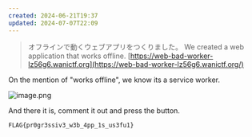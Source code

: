 ```yaml
---
created: 2024-06-21T19:37
updated: 2024-07-07T22:09
---
```


> オフラインで動くウェブアプリをつくりました。
> We created a web application that works offline.
> [https://web-bad-worker-lz56g6.wanictf.org](https://web-bad-worker-lz56g6.wanictf.org/)

On the mention of "works offline", we know its a service worker.

![image.png](https://res.cloudinary.com/kumonochisanaka/image/upload/v1719013212/2024/06/40f7cca8ff433c902a452de1c918828c.png)

And there it is, comment it out and press the button.

```flag
FLAG{pr0gr3ssiv3_w3b_4pp_1s_us3fu1}
```
